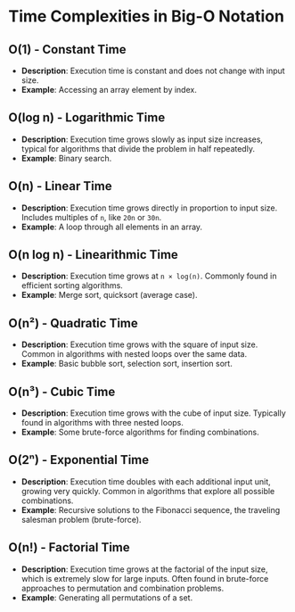 # Time Complexities in Big-O Notation

## O(1) - Constant Time
- **Description**: Execution time is constant and does not change with input size.
- **Example**: Accessing an array element by index.

## O(log n) - Logarithmic Time
- **Description**: Execution time grows slowly as input size increases, typical for algorithms that divide the problem in half repeatedly.
- **Example**: Binary search.

## O(n) - Linear Time
- **Description**: Execution time grows directly in proportion to input size. Includes multiples of `n`, like `20n` or `30n`.
- **Example**: A loop through all elements in an array.

## O(n log n) - Linearithmic Time
- **Description**: Execution time grows at `n × log(n)`. Commonly found in efficient sorting algorithms.
- **Example**: Merge sort, quicksort (average case).

## O(n²) - Quadratic Time
- **Description**: Execution time grows with the square of input size. Common in algorithms with nested loops over the same data.
- **Example**: Basic bubble sort, selection sort, insertion sort.

## O(n³) - Cubic Time
- **Description**: Execution time grows with the cube of input size. Typically found in algorithms with three nested loops.
- **Example**: Some brute-force algorithms for finding combinations.

## O(2ⁿ) - Exponential Time
- **Description**: Execution time doubles with each additional input unit, growing very quickly. Common in algorithms that explore all possible combinations.
- **Example**: Recursive solutions to the Fibonacci sequence, the traveling salesman problem (brute-force).

## O(n!) - Factorial Time
- **Description**: Execution time grows at the factorial of the input size, which is extremely slow for large inputs. Often found in brute-force approaches to permutation and combination problems.
- **Example**: Generating all permutations of a set.
